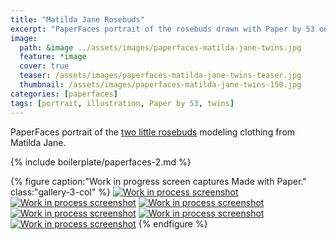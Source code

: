 ```yaml
---
title: "Matilda Jane Rosebuds"
excerpt: "PaperFaces portrait of the rosebuds drawn with Paper by 53 on an iPad."
image: 
  path: &image ../assets/images/paperfaces-matilda-jane-twins.jpg 
  feature: *image
  cover: true
  teaser: /assets/images/paperfaces-matilda-jane-twins-teaser.jpg
  thumbnail: /assets/images/paperfaces-matilda-jane-twins-150.jpg
categories: [paperfaces]
tags: [portrait, illustration, Paper by 53, twins]
---
```


PaperFaces portrait of the [two little rosebuds](http://2littlerosebuds.com/2014/04/24/matilda-jane-spring-clothing-review-giveaway-ends/) modeling clothing from Matilda Jane.

{% include boilerplate/paperfaces-2.md %}

{% figure caption:"Work in progress screen captures Made with Paper." class:"gallery-3-col" %}
[![Work in process screenshot](/assets/images/paperfaces-mj-twins-process-1-600.jpg)](/assets/images/paperfaces-mj-twins-process-1-lg.jpg)
[![Work in process screenshot](/assets/images/paperfaces-mj-twins-process-2-600.jpg)](/assets/images/paperfaces-mj-twins-process-2-lg.jpg)
[![Work in process screenshot](/assets/images/paperfaces-mj-twins-process-3-600.jpg)](/assets/images/paperfaces-mj-twins-process-3-lg.jpg)
[![Work in process screenshot](/assets/images/paperfaces-mj-twins-process-4-600.jpg)](/assets/images/paperfaces-mj-twins-process-4-lg.jpg)
[![Work in process screenshot](/assets/images/paperfaces-mj-twins-process-5-600.jpg)](/assets/images/paperfaces-mj-twins-process-5-lg.jpg)
[![Work in process screenshot](/assets/images/paperfaces-mj-twins-process-6-600.jpg)](/assets/images/paperfaces-mj-twins-process-6-lg.jpg)
{% endfigure %}
